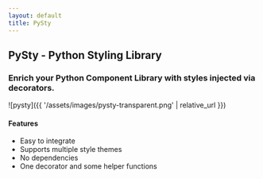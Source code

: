 ```yaml
---
layout: default
title: PySty
---
```

## PySty - Python Styling Library
### Enrich your Python Component Library with styles injected via decorators.
![pysty]({{ '/assets/images/pysty-transparent.png' | relative_url }})
#### Features
- Easy to integrate
- Supports multiple style themes
- No dependencies
- One decorator and some helper functions